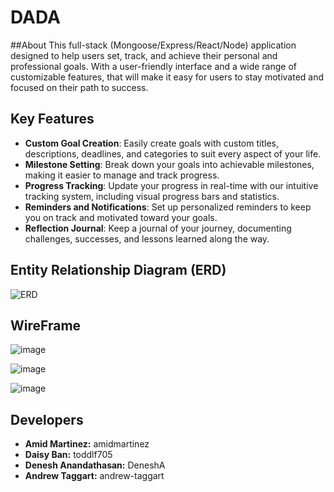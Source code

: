 # DADA

##About
This full-stack (Mongoose/Express/React/Node) application designed to help users set, track, and achieve their personal and professional goals. With a user-friendly interface and a wide range of customizable features, that will make it easy for users to stay motivated and focused on their path to success.

## Key Features

- **Custom Goal Creation**: Easily create goals with custom titles, descriptions, deadlines, and categories to suit every aspect of your life.
- **Milestone Setting**: Break down your goals into achievable milestones, making it easier to manage and track progress.
- **Progress Tracking**: Update your progress in real-time with our intuitive tracking system, including visual progress bars and statistics.
- **Reminders and Notifications**: Set up personalized reminders to keep you on track and motivated toward your goals.
- **Reflection Journal**: Keep a journal of your journey, documenting challenges, successes, and lessons learned along the way.

## Entity Relationship Diagram (ERD)

![ERD](https://github.com/andrew-taggart/DADA/assets/156398347/9be56ac6-05fe-476e-9892-85036f9a7815)

## WireFrame

![image](https://github.com/andrew-taggart/DADA/assets/156398347/bfd23919-9fe3-4ecc-9d33-1052c40a2922)

![image](https://github.com/andrew-taggart/DADA/assets/156398347/a395d9a8-2d1d-4d16-b8c2-536877a3ce36)

![image](https://github.com/andrew-taggart/DADA/assets/156398347/22fc2616-9233-4531-85fb-3606ad8b6f00)

## Developers
- **Amid Martinez:** amidmartinez
- **Daisy Ban:** toddlf705
- **Denesh Anandathasan:** DeneshA
- **Andrew Taggart:** andrew-taggart
